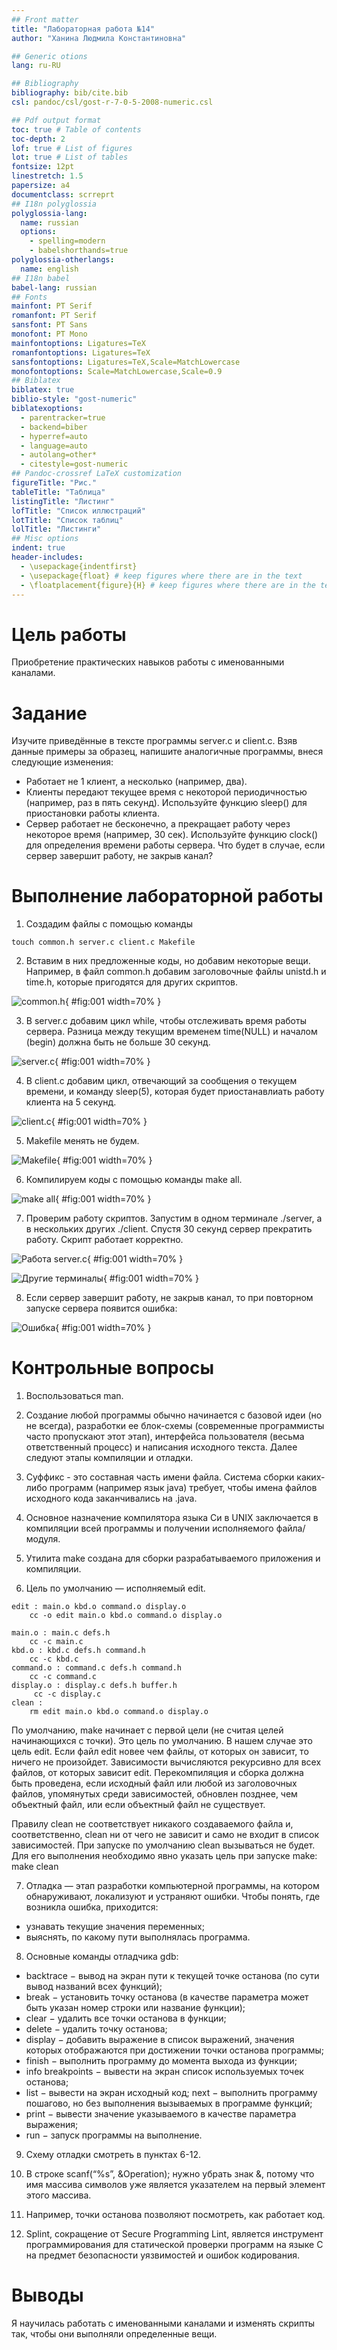 ```yaml
---
## Front matter
title: "Лабораторная работа №14"
author: "Ханина Людмила Константиновна"

## Generic otions
lang: ru-RU

## Bibliography
bibliography: bib/cite.bib
csl: pandoc/csl/gost-r-7-0-5-2008-numeric.csl

## Pdf output format
toc: true # Table of contents
toc-depth: 2
lof: true # List of figures
lot: true # List of tables
fontsize: 12pt
linestretch: 1.5
papersize: a4
documentclass: scrreprt
## I18n polyglossia
polyglossia-lang:
  name: russian
  options:
	- spelling=modern
	- babelshorthands=true
polyglossia-otherlangs:
  name: english
## I18n babel
babel-lang: russian
## Fonts
mainfont: PT Serif
romanfont: PT Serif
sansfont: PT Sans
monofont: PT Mono
mainfontoptions: Ligatures=TeX
romanfontoptions: Ligatures=TeX
sansfontoptions: Ligatures=TeX,Scale=MatchLowercase
monofontoptions: Scale=MatchLowercase,Scale=0.9
## Biblatex
biblatex: true
biblio-style: "gost-numeric"
biblatexoptions:
  - parentracker=true
  - backend=biber
  - hyperref=auto
  - language=auto
  - autolang=other*
  - citestyle=gost-numeric
## Pandoc-crossref LaTeX customization
figureTitle: "Рис."
tableTitle: "Таблица"
listingTitle: "Листинг"
lofTitle: "Список иллюстраций"
lotTitle: "Список таблиц"
lolTitle: "Листинги"
## Misc options
indent: true
header-includes:
  - \usepackage{indentfirst}
  - \usepackage{float} # keep figures where there are in the text
  - \floatplacement{figure}{H} # keep figures where there are in the text
---
```


# Цель работы

Приобретение практических навыков работы с именованными каналами.

# Задание

Изучите приведённые в тексте программы server.c и client.c. Взяв данные примеры за образец, напишите аналогичные программы, внеся следующие изменения:
* Работает не 1 клиент, а несколько (например, два).
* Клиенты передают текущее время с некоторой периодичностью (например, раз в пять
секунд). Используйте функцию sleep() для приостановки работы клиента.
* Сервер работает не бесконечно, а прекращает работу через некоторое время (например, 30 сек). Используйте функцию clock() для определения времени работы сервера.
Что будет в случае, если сервер завершит работу, не закрыв канал?

# Выполнение лабораторной работы

1. Создадим файлы с помощью команды
```
touch common.h server.c client.c Makefile
```

2. Вставим в них предложенные коды, но добавим некоторые вещи. Например, в файл common.h добавим заголовочные файлы unistd.h и time.h, которые пригодятся для других скриптов.

![common.h](image/common.png){ #fig:001 width=70% }

3. В server.c добавим цикл while, чтобы отслеживать время работы сервера. Разница между текущим временем time(NULL) и началом (begin) должна быть не больше 30 секунд. 

![server.c](image/server.png){ #fig:001 width=70% }

4. В client.c добавим цикл, отвечающий за сообщения о текущем времени, и команду sleep(5), которая будет приостанавлиать работу клиента на 5 секунд.  

![client.c](image/client.png){ #fig:001 width=70% }

5. Makefile менять не будем. 

![Makefile](image/Makefile.png){ #fig:001 width=70% }

6. Компилируем коды с помощью команды make all. 

![make all](image/make.png){ #fig:001 width=70% }

7. Проверим работу скриптов. Запустим в одном терминале ./server, а в нескольких других ./client. Спустя 30 секунд сервер прекратить работу. Скрипт работает корректно. 

![Работа server.c](image/1.1.png){ #fig:001 width=70% }

![Другие терминалы](image/1.2.png){ #fig:001 width=70% }

8. Если сервер завершит работу, не закрыв канал, то при повторном запуске сервера появится ошибка: 

![Ошибка](image/3.png){ #fig:001 width=70% }

# Контрольные вопросы

1. Воспользоваться man. 

2. Создание любой программы обычно начинается с базовой идеи (но не всегда), разработки ее блок-схемы (современные программисты часто пропускают этот этап), интерфейса пользователя (весьма ответственный процесс) и написания исходного текста. Далее следуют этапы компиляции и отладки.

3. Суффикс - это составная часть имени файла. Система сборки каких-либо программ (например язык java) требует, чтобы имена файлов исходного кода заканчивались на .java.

4. Основное назначение компилятора языка Си в UNIX заключается в компиляции всей программы и получении исполняемого файла/модуля.

5. Утилита make создана для сборки разрабатываемого приложения и компиляции. 

6. Цель по умолчанию — исполняемый edit. 
```
edit : main.o kbd.o command.o display.o
    cc -o edit main.o kbd.o command.o display.o

main.o : main.c defs.h
    cc -c main.c
kbd.o : kbd.c defs.h command.h
    cc -c kbd.c
command.o : command.c defs.h command.h
    cc -c command.c
display.o : display.c defs.h buffer.h
     cc -c display.c
clean :
    rm edit main.o kbd.o command.o display.o
```
По умолчанию, make начинает с первой цели (не считая целей начинающихся с точки). Это цель по умолчанию. В нашем случае это цель edit. Если файл edit новее чем файлы, от которых он зависит, то ничего не произойдет. Зависимости вычисляются рекурсивно для всех файлов, от которых зависит edit. Перекомпиляция и сборка должна быть проведена, если исходный файл или любой из заголовочных файлов, упомянутых среди зависимостей, обновлен позднее, чем объектный файл, или если объектный файл не существует.

Правилу clean не соответствует никакого создаваемого файла и, соответственно, clean ни от чего не зависит и само не входит в список зависимостей. При запуске по умолчанию clean вызываться не будет. Для его выполнения необходимо явно указать цель при запуске make: make clean

7. Отладка — этап разработки компьютерной программы, на котором обнаруживают, локализуют и устраняют ошибки. Чтобы понять, где возникла ошибка, приходится:
* узнавать текущие значения переменных;
* выяснять, по какому пути выполнялась программа.

8. Основные команды отладчика gdb:
* backtrace − вывод на экран пути к текущей точке останова (по сути вывод названий всех функций);
* break − установить точку останова (в качестве параметра может быть указан номер строки или название функции);
* clear − удалить все точки останова в функции;
* delete − удалить точку останова;
* display − добавить выражение в список выражений, значения которых отображаются при достижении точки останова программы;
* finish − выполнить программу до момента выхода из функции;
* info breakpoints − вывести на экран список используемых точек останова;
* list − вывести на экран исходный код;
next − выполнить программу пошагово, но без выполнения вызываемых в программе функций;
* print − вывести значение указываемого в качестве параметра выражения;
* run − запуск программы на выполнение. 

9. Схему отладки смотреть в пунктах 6-12. 

10. В строке scanf(“%s”, &Operation); нужно убрать знак &, потому что имя массива символов уже является указателем на первый элемент этого массива.

11. Например, точки останова позволяют посмотреть, как работает код. 

12. Splint, сокращение от Secure Programming Lint, является инструмент программирования для статической проверки программ на языке C на предмет безопасности уязвимостей и ошибок кодирования.

# Выводы

Я научилась работать с именованными каналами и изменять скрипты так, чтобы они выполняли определенные вещи. 
